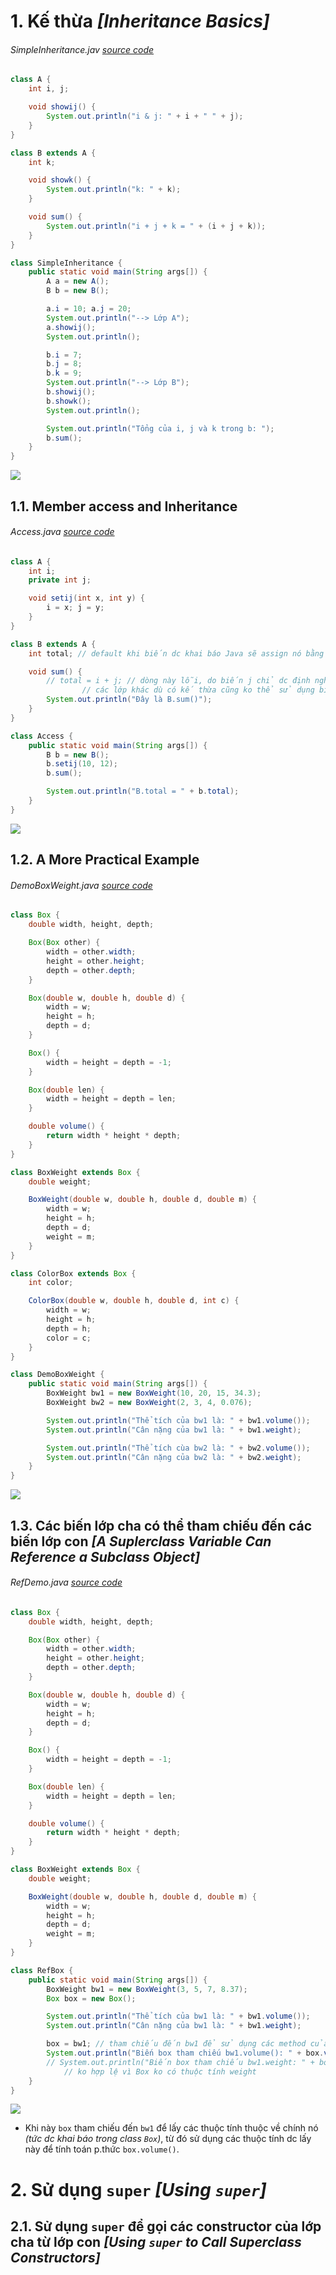 # 1. Kế thừa _[Inheritance Basics]_
###### SimpleInheritance.jav _[source code](./SimpleInheritance.java)_
```java
class A {
    int i, j;

    void showij() {
        System.out.println("i & j: " + i + " " + j);
    }
}

class B extends A {
    int k;

    void showk() {
        System.out.println("k: " + k);
    }

    void sum() {
        System.out.println("i + j + k = " + (i + j + k));
    }
}

class SimpleInheritance {
    public static void main(String args[]) {
        A a = new A();
        B b = new B();

        a.i = 10; a.j = 20;
        System.out.println("--> Lớp A");
        a.showij();
        System.out.println();

        b.i = 7;
        b.j = 8;
        b.k = 9;
        System.out.println("--> Lớp B");
        b.showij();
        b.showk();
        System.out.println();

        System.out.println("Tổng của i, j và k trong b: ");
        b.sum();
    }
}
```
![](../images/63.png)

## 1.1. Member access and Inheritance
###### Access.java _[source code](./Access.java)_
```java
class A {
    int i;
    private int j;

    void setij(int x, int y) {
        i = x; j = y;
    }
}

class B extends A {
    int total; // default khi biến dc khai báo Java sẽ assign nó bằng 0

    void sum() {
        // total = i + j; // dòng này lỗi, do biến j chỉ dc định nghĩa là private, nên
                // các lớp khác dù có kế thừa cũng ko thể sử dụng biến này
        System.out.println("Đây là B.sum()");
    }
}

class Access {
    public static void main(String args[]) {
        B b = new B();
        b.setij(10, 12);
        b.sum();

        System.out.println("B.total = " + b.total);
    }
}
```
![](../images/64.png)

## 1.2. A More Practical Example
###### DemoBoxWeight.java _[source code](./DemoBoxWeight.java)_
```java
class Box {
    double width, height, depth;

    Box(Box other) {
        width = other.width;
        height = other.height;
        depth = other.depth;
    }

    Box(double w, double h, double d) {
        width = w;
        height = h;
        depth = d;
    }

    Box() {
        width = height = depth = -1;
    }

    Box(double len) {
        width = height = depth = len;
    }

    double volume() {
        return width * height * depth;
    }
}

class BoxWeight extends Box {
    double weight;

    BoxWeight(double w, double h, double d, double m) {
        width = w;
        height = h;
        depth = d;
        weight = m;
    }
}

class ColorBox extends Box {
    int color;

    ColorBox(double w, double h, double d, int c) {
        width = w;
        height = h;
        depth = h;
        color = c;
    }
}

class DemoBoxWeight {
    public static void main(String args[]) {
        BoxWeight bw1 = new BoxWeight(10, 20, 15, 34.3);
        BoxWeight bw2 = new BoxWeight(2, 3, 4, 0.076);

        System.out.println("Thể tích của bw1 là: " + bw1.volume());
        System.out.println("Cân nặng của bw1 là: " + bw1.weight);

        System.out.println("Thể tích cùa bw2 là: " + bw2.volume());
        System.out.println("Cân nặng của bw2 là: " + bw2.weight);
    }
}

```
![](../images/65.png)

## 1.3. Các biến lớp cha có thể tham chiếu đến các biến lớp con _[A Suplerclass Variable Can Reference a Subclass Object]_
###### RefDemo.java _[source code](./RefDemo.java)_
```java
class Box {
    double width, height, depth;

    Box(Box other) {
        width = other.width;
        height = other.height;
        depth = other.depth;
    }

    Box(double w, double h, double d) {
        width = w;
        height = h;
        depth = d;
    }

    Box() {
        width = height = depth = -1;
    }

    Box(double len) {
        width = height = depth = len;
    }

    double volume() {
        return width * height * depth;
    }
}

class BoxWeight extends Box {
    double weight;

    BoxWeight(double w, double h, double d, double m) {
        width = w;
        height = h;
        depth = d;
        weight = m;
    }
}

class RefBox {
    public static void main(String args[]) {
        BoxWeight bw1 = new BoxWeight(3, 5, 7, 8.37);
        Box box = new Box();

        System.out.println("Thể tích của bw1 là: " + bw1.volume());
        System.out.println("Cân nặng của bw1 là: " + bw1.weight);

        box = bw1; // tham chiếu đến bw1 để sử dụng các method của nó
        System.out.println("Biến box tham chiếu bw1.volume(): " + box.volume());
        // System.out.println("Biến box tham chiếu bw1.weight: " + box.weight); // dòng này
            // ko hợp lệ vì Box ko có thuộc tính weight
    }
}
```
![](../images/66.png)
* Khi này `box` tham chiếu đến `bw1` để lấy các thuộc tính thuộc về chính nó _(tức dc khai báo trong class `Box`)_, từ đó sử dụng các thuộc tính dc lấy này để tính toán p.thức `box.volume()`.

# 2. Sử dụng `super` _[Using `super`]_
## 2.1. Sử dụng `super` để gọi các constructor của lớp cha từ lớp con _[Using `super` to Call Superclass Constructors]_
